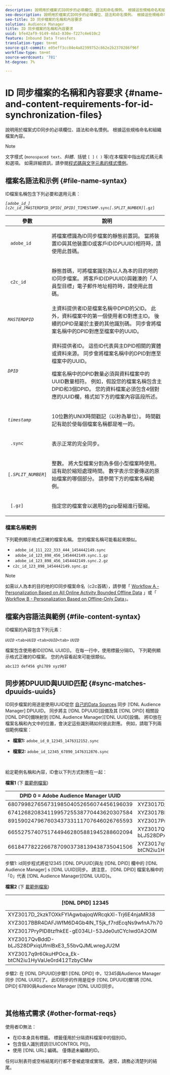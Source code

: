```yaml
---
description: 說明用於檔案式ID同步的必填欄位、語法和命名慣例。 根據這些規格命名和組織檔案內容。
seo-description: 說明用於檔案式ID同步的必填欄位、語法和命名慣例。 根據這些規格命名和組織檔案內容。
seo-title: ID 同步檔案的名稱和內容要求
solution: Audience Manager
title: ID 同步檔案的名稱和內容要求
uuid: bfe42af9-9149-4da3-830e-f227c4e610c2
feature: Inbound Data Transfers
translation-type: tm+mt
source-git-commit: e05eff3cc04e4a82399752c862e2b2370286f96f
workflow-type: tm+mt
source-wordcount: '781'
ht-degree: 7%

---
```



# ID 同步檔案的名稱和內容要求 {#name-and-content-requirements-for-id-synchronization-files}

說明用於檔案式ID同步的必填欄位、語法和命名慣例。 根據這些規格命名和組織檔案內容。

>[!NOTE]
>
>文字樣式 (`monospaced text`、*斜體*、括號 `[ ]` `( )` 等)在本檔案中指出程式碼元素和選項。 如需詳細資訊，請參閱[程式碼與文字元素的樣式慣例](../../../reference/code-style-elements.md)。

## 檔案名語法和示例 {#file-name-syntax}

<!-- c_file_based_id_sync.xml -->

ID檔案名稱包含下列必要和選用元素：

*`[adobe_id_]`* *`[c2c_id_]`*`MASTERDPID_DPID`*`[_DPID]`*`_TIMESTAMP.sync`*`[.SPLIT_NUMBER]`*`[.gz]`

<table id="table_727A465D7C38419CA0750EF32DEDA2FD"> 
 <thead> 
  <tr> 
   <th colname="col1" class="entry"> 參數 </th> 
   <th colname="col2" class="entry"> 說明 </th> 
  </tr> 
 </thead>
 <tbody> 
  <tr> 
   <td colname="col1"> <p> <code> adobe_id</code> </p> </td> 
   <td colname="col2"> <p>將檔案標識為ID同步檔案的靜態前置詞。 當將裝置ID與其他裝置ID或客戶ID(DPUUID)相符時，請使用此首碼。  </p> </td> 
  </tr> 
  <tr> 
   <td colname="col1"> <p> <code> c2c_id</code> </p> </td> 
   <td colname="col2"> <p>靜態首碼，可將檔案識別為以人為本的目的地的ID同步檔案。 將客戶ID(DPUUID)與雜湊的「人員型目標」電子郵件地址相符時，請使用此首碼。  </p> </td> 
  </tr> 
  <tr> 
   <td colname="col1"><code><i>MASTERDPID</i></code> </td> 
   <td colname="col2"> 主資料提供者ID是檔案名稱中DPID的父ID。 此外，資料檔案中的第一個使用者ID對應主ID。 後續的DPID是屬於主要的其他識別碼。 同步會將檔案名稱中的DPID對應至檔案中的UUID。 </td> 
  </tr> 
  <tr> 
   <td colname="col1"> <p> <code><i>DPID</i></code> </p> </td> 
   <td colname="col2"> <p>資料提供者ID。 這些ID代表與主DPID相關的實體或資料來源。 同步會將檔案名稱中的DPID對應至檔案中的UUID。 </p> <p>檔案名稱中的DPID數量必須與資料檔案中的UUID數量相符。 例如，假設您的檔案名稱包含主DPID和3個DPID。 您的資料檔案必須包含4個對應的UUID欄，格式如下方的檔案內容區段所述。 </p> </td> 
  </tr> 
  <tr> 
   <td colname="col1"><code><i>timestamp</i></code> </td> 
   <td colname="col2"> <p>10位數的UNIX時間戳記（以秒為單位）。 時間戳記有助於使每個檔案名稱都是唯一的。 </p> </td> 
  </tr> 
  <tr> 
   <td colname="col1"> <p> <code> .sync</code> </p> </td> 
   <td colname="col2"> <p>表示正常的完全同步。 </p> </td> 
  </tr> 
  <tr> 
   <td colname="col1"> <p> <code>[<i>.SPLIT_NUMBER</i>]</code> </p> </td> 
   <td colname="col2"> <p>整數。 將大型檔案分割為多個小型檔案時使用。 這有助於縮短處理時間。 數字表示您要傳送的原始檔案的哪個部分。 請參閱下方的檔案名稱範例。 </p> </td> 
  </tr> 
  <tr> 
   <td colname="col1"> <p> <code> [.gz]</code> </p> </td> 
   <td colname="col2"> <p>指定您的檔案會以選用的gzip壓縮進行壓縮。 </p> </td> 
  </tr> 
 </tbody> 
</table>

### 檔案名稱範例

下列範例顯示格式正確的檔案名稱。 您的檔案名稱可能看起來類似。

<ul class="simplelist"> 
 <li> <code> adobe_id_111_222_333_444_1454442149.sync</code> </li> 
 <li> <code> adobe_id_123_898_456_1454442149.sync.1.gz</code> </li> 
 <li> <code> adobe_id_123_898_456_1454442149.sync.2.gz</code> </li> 
 <li> <code>c2c_id_123_898_1454442149.sync.gz</code> </li> 
</ul>

>[!NOTE]
> 如需以人為本的目的地的ID同步檔案命名（c2c首碼），請參閱「 [Workflow A - Personalization Based on All Online Activity Bounded Offline Data](../../../features/destinations/people-based-destinations-workflow-combined.md) 」或「 [Workflow B - Personalization Based on Offline-Only Data](../../../features/destinations/people-based-destinations-workflow-offline.md)」。

## 檔案內容語法與範例 {#file-content-syntax}

ID檔案的內容包含下列元素：

*`UUID`* `<tab>`*`UUID`* `<tab>`*`UUID`*`<tab>` *`UUID`*

檔案包含使用者ID([!DNL UUID])。 在每一行中，使用標籤分隔ID。 下列範例顯示格式正確的ID檔案。 您的內容看起來可能很類似。

```
abc123 def456 ghi789 xyz987
```

## 同步將DPUUID與UUID匹配 {#sync-matches-dpuuids-uuids}

ID同步檔案的用途是使用UUID從您 [自己的Data Sources](../../../reference/ids-in-aam.md) 同步 [!DNL Audience Manager] DPUUID。 同步將主 [!DNL DPUUID]設備及其 [!DNL DPID] 相關設 [!DNL DPID]備映射到 [!DNL Audience Manager][!DNL UUID]設備。 將ID放在檔案名稱和內文中的位置，會決定這些識別碼如何彼此對應。 例如，請取下列兩個範例檔案：

* **檔案1:** `adobe_id_0_12345_1476312152.sync`

* **檔案2:**  `adobe_id_12345_67890_1476312876.sync`

<br/>

給定範例名稱和內容，ID會以下列方式對應在一起：

**檔案1** (下 [載範例檔案](assets/adobe_id_0_12345_1476312152.sync))

| DPID 0 = Adobe Audience Manager UUID | DPID 12345 |
|---|---|
| 68079982765673198504052656074456196039 | XYZ3017D_2kzkTOXkFYIAgwbajoqWRcqkXl-Trj6E4njaMR38 |
| 67412682083411995725538770443620307584 | XYZ3017BBR4DAFJWfM6D4Gb4lN_T5jk_f7rdEcqNs9wfnA7h70 |
| 89159024796760343733111707646026765593 | XYZ3017PryPID8tzfhkEE-gE034LI-53Jde0utCYcIwd0A2OlM |
| 66552757407517449462805881945288602094 | XYZ3017QvBddD-bLJS28DPxiqUfmIBxE3_55bvQJMLwregJU2M |
| 66184778222667870903738139438735041506 | XYZ3017q9r60kuHPOca_Ek-btCN2iu1HyVaUe0rd412TzbyCMw |

步驟1: id同步程式將從12345 [!DNL DPUUID]與左 [!DNL DPID] 欄中的 [!DNL Audience Manager] s [!DNL UUID]同步。 請注意， [!DNL DPID] 檔案名稱中的「0」代表 [!DNL Audience Manager][!DNL UUID]s。
<br/>

**檔案2** (下 [載範例檔案](assets/adobe_id_12345_67890_1477846458.sync))

| [!DNL DPID] 12345 | [!DNL DPID] 67890 |
|---|---|
| XYZ3017D_2kzkTOXkFYIAgwbajoqWRcqkXl-Trj6E4njaMR38 | 4598060374 |
| XYZ3017BBR4DAFJWfM6D4Gb4lN_T5jk_f7rdEcqNs9wfnA7h70 | 4581274262 |
| XYZ3017PryPID8tzfhkEE-gE034LI-53Jde0utCYcIwd0A2OlM | 4392434426 |
| XYZ3017QvBddD-bLJS28DPxiqUfmIBxE3_55bvQJMLwregJU2M | 2351382994 |
| XYZ3017q9r60kuHPOca_Ek-btCN2iu1HyVaUe0rd412TzbyCMw | 4601584763 |

步驟2: 在 [!DNL DPUUID]步驟1 [!DNL DPID] 中，12345與Audience Manager同步 [!DNL UUID]了。 此ID同步的作用是從步 [!DNL DPUUID]驟1將 [!DNL DPID] 67890與Audience Manager [!DNL UUID]同步。

<br/>

## 其他格式需求 {#other-format-reqs}

使用者ID無法：

* 在ID本身具有標籤。 標籤僅用於分隔資料檔案中的個別ID。
* 包含個人識別資訊([!UICONTROL PII])。
* 使用 [!DNL URL] 編碼。 僅傳遞未編碼的ID。

任何以制表符或空格結尾的行都不會被處理或實現。 通常，請務必清楚列的結尾。